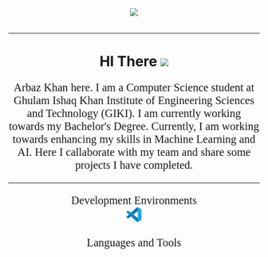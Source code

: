 <div id="header" align="center">
  <img src="https://media.giphy.com/media/zhYSVCirREeIZtONCI/giphy.gif" width="250"/><br>
  <img src="https://komarev.com/ghpvc/?username=your-github-username&style=flat-square&color=yellow" alt=""/>
</div>
<hr>
<div id="hi" align="center">
<h1 style="text-align:center;">HI There <img src="https://media.giphy.com/media/hvRJCLFzcasrR4ia7z/giphy.gif" width="30px"/></h1>
</div>
<p style="text-align:center;font-size:160%;font-family:Space Grotesk">Arbaz Khan here. I am a Computer Science student at Ghulam Ishaq Khan Institute of Engineering Sciences and Technology (GIKI). I am currently working towards my Bachelor's Degree. Currently, I am working towards enhancing my skills in Machine Learning and AI. Here I callaborate with my team and share some projects I have completed.</p>
<hr>
<p style="text-align:center;font-size:160%;font-family:Space Grotesk">
Development Environments<br>
  <img src="https://github.com/devicons/devicon/blob/master/icons/vscode/vscode-original.svg" width="30px"/>
</p>
<p style="text-align:center;font-size:160%;font-family:Space Grotesk">
Languages and Tools

</p>
